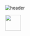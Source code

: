 ![header](https://capsule-render.vercel.app/api?type=waving&animation=fadeIn&color=gradient&height=200&section=header&text=Hey%20Everybody!🕹️&render&fontSize=50)
    
<a href="[https://www.instagram.com/gerdasiitan/.]">
  <img height="50" src="https://user-images.githubusercontent.com/46517096/166974368-9798f39f-1f46-499c-b14e-81f0a3f83a06.png"/>
</a>
